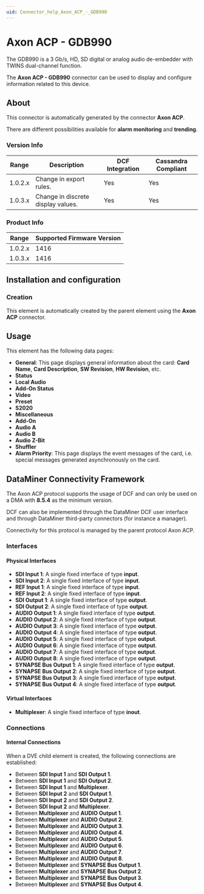 ```yaml
---
uid: Connector_help_Axon_ACP_-_GDB990
---
```


# Axon ACP - GDB990

The GDB990 is a 3 Gb/s, HD, SD digital or analog audio de-embedder with TWINS dual-channel function.

The **Axon ACP - GDB990** connector can be used to display and configure information related to this device.

## About

This connector is automatically generated by the connector **Axon ACP**.

There are different possibilities available for **alarm monitoring** and **trending**.

### Version Info

| **Range** | **Description**                    | **DCF Integration** | **Cassandra Compliant** |
|------------------|------------------------------------|---------------------|-------------------------|
| 1.0.2.x          | Change in export rules.            | Yes                 | Yes                     |
| 1.0.3.x          | Change in discrete display values. | Yes                 | Yes                     |

### Product Info

| Range | Supported Firmware Version |
|------------------|-----------------------------|
| 1.0.2.x          | 1416                        |
| 1.0.3.x          | 1416                        |

## Installation and configuration

### Creation

This element is automatically created by the parent element using the **Axon ACP** connector.

## Usage

This element has the following data pages:

- **General**: This page displays general information about the card: **Card Name**, **Card Description**, **SW Revision**, **HW Revision**, etc.
- **Status**
- **Local Audio**
- **Add-On Status**
- **Video**
- **Preset**
- **S2020**
- **Miscellaneous**
- **Add-On**
- **Audio A**
- **Audio B**
- **Audio Z-Bit**
- **Shuffler**
- **Alarm Priority**: This page displays the event messages of the card, i.e. special messages generated asynchronously on the card.

## DataMiner Connectivity Framework

The Axon ACP protocol supports the usage of DCF and can only be used on a DMA with **8.5.4** as the minimum version.

DCF can also be implemented through the DataMiner DCF user interface and through DataMiner third-party connectors (for instance a manager).

Connectivity for this protocol is managed by the parent protocol Axon ACP.

### Interfaces

#### Physical Interfaces

- **SDI Input 1**: A single fixed interface of type **input**.
- **SDI Input 2**: A single fixed interface of type **input**.
- **REF Input 1**: A single fixed interface of type **input**.
- **REF Input 2**: A single fixed interface of type **input**.
- **SDI Output 1**: A single fixed interface of type **output**.
- **SDI Output 2**: A single fixed interface of type **output**.
- **AUDIO Output 1**: A single fixed interface of type **output**.
- **AUDIO Output 2**: A single fixed interface of type **output**.
- **AUDIO Output 3**: A single fixed interface of type **output**.
- **AUDIO Output 4**: A single fixed interface of type **output**.
- **AUDIO Output 5**: A single fixed interface of type **output**.
- **AUDIO Output 6**: A single fixed interface of type **output**.
- **AUDIO Output 7**: A single fixed interface of type **output**.
- **AUDIO Output 8**: A single fixed interface of type **output**.
- **SYNAPSE Bus Output 1**: A single fixed interface of type **output**.
- **SYNAPSE Bus Output 2**: A single fixed interface of type **output**.
- **SYNAPSE Bus Output 3**: A single fixed interface of type **output**.
- **SYNAPSE Bus Output 4**: A single fixed interface of type **output**.

#### Virtual Interfaces

- **Multiplexer**: A single fixed interface of type **inout**.

### Connections

#### Internal Connections

When a DVE child element is created, the following connections are established:

- Between **SDI Input 1** and **SDI Output 1**.
- Between **SDI Input 1** and **SDI Output 2**.
- Between **SDI Input 1** and **Multiplexer**.
- Between **SDI Input 2** and **SDI Output 1**.
- Between **SDI Input 2** and **SDI Output 2**.
- Between **SDI Input 2** and **Multiplexer**.
- Between **Multiplexer** and **AUDIO Output 1**.
- Between **Multiplexer** and **AUDIO Output 2**.
- Between **Multiplexer** and **AUDIO Output 3**.
- Between **Multiplexer** and **AUDIO Output 4**.
- Between **Multiplexer** and **AUDIO Output 5**.
- Between **Multiplexer** and **AUDIO Output 6**.
- Between **Multiplexer** and **AUDIO Output 7**.
- Between **Multiplexer** and **AUDIO Output 8**.
- Between **Multiplexer** and **SYNAPSE Bus Output 1**.
- Between **Multiplexer** and **SYNAPSE Bus Output 2**.
- Between **Multiplexer** and **SYNAPSE Bus Output 3**.
- Between **Multiplexer** and **SYNAPSE Bus Output 4**.
